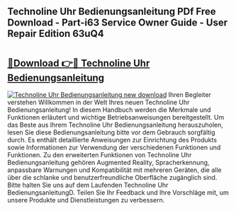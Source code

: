 ## Technoline Uhr Bedienungsanleitung PDf Free Download - Part-i63 Service Owner Guide - User Repair Edition 63uQ4

# <h2><a href="http://df5lrw.blite.top/?on=Technoline+Uhr+Bedienungsanleitung">🔗Download 👉🔴 Technoline Uhr Bedienungsanleitung</a></h2>

[![Technoline Uhr Bedienungsanleitung new download](https://i.imgur.com/lujVjoI.png)](http://df5lrw.blite.top/?on=Technoline+Uhr+Bedienungsanleitung)
Ihren Begleiter verstehen Willkommen in der Welt Ihres neuen Technoline Uhr Bedienungsanleitung! In diesem Handbuch werden die Merkmale und Funktionen erläutert und wichtige Betriebsanweisungen bereitgestellt. Um das Beste aus Ihrem Technoline Uhr Bedienungsanleitung herauszuholen, lesen Sie diese Bedienungsanleitung bitte vor dem Gebrauch sorgfältig durch. Es enthält detaillierte Anweisungen zur Einrichtung des Produkts sowie Informationen zur Verwendung der verschiedenen Funktionen und Funktionen. Zu den erweiterten Funktionen von Technoline Uhr Bedienungsanleitung gehören Augmented Reality, Spracherkennung, anpassbare Warnungen und Kompatibilität mit mehreren Geräten, die alle über die schlanke und benutzerfreundliche Oberfläche zugänglich sind. Bitte halten Sie uns auf dem Laufenden Technoline Uhr BedienungsanleitungD. Teilen Sie Ihr Feedback und Ihre Vorschläge mit, um unsere Produkte und Dienstleistungen zu verbessern.
